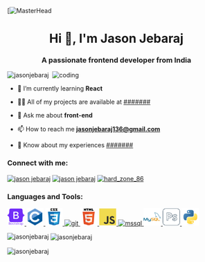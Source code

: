 [![MasterHead](https://camo.githubusercontent.com/b0d12c640e969f1cff1c70bb51c8e1eedfee5f546b1b061c9d1a9a91e70d15c3/68747470733a2f2f6d617275663030312d6d742e6769746875622e696f2f5072656d69756d2d44656c69766572792f7765622e676966)
<h1 align="center">Hi 👋, I'm Jason Jebaraj</h1>
<h3 align="center">A passionate frontend developer from India</h3>
<img align="right" alt="coding" width="400px" src="https://img.freepik.com/free-vector/hacker-operating-laptop-cartoon-icon-illustration-technology-icon-concept-isolated-flat-cartoon-style_138676-2387.jpg?t=st=1740201851~exp=1740205451~hmac=8174d3dbbd2fbf7bb2529892db085b7f4bd2ffa85197790d4a5b3c3a810691e6&w=900">

<p align="left"> <img src="https://komarev.com/ghpvc/?username=jasonjebaraj&label=Profile%20views&color=0e75b6&style=flat" alt="jasonjebaraj" /> </p>

- 🌱 I’m currently learning **React**

- 👨‍💻 All of my projects are available at [#######](#######)

- 💬 Ask me about **front-end**

- 📫 How to reach me **jasonjebaraj136@gmail.com**

- 📄 Know about my experiences [#######](#######)

<h3 align="left">Connect with me:</h3>
<p align="left">
<a href="https://linkedin.com/in/jason jebaraj" target="blank"><img align="center" src="https://raw.githubusercontent.com/rahuldkjain/github-profile-readme-generator/master/src/images/icons/Social/linked-in-alt.svg" alt="jason jebaraj" height="30" width="40" /></a>
<a href="https://instagram.com/jason jebaraj" target="blank"><img align="center" src="https://raw.githubusercontent.com/rahuldkjain/github-profile-readme-generator/master/src/images/icons/Social/instagram.svg" alt="jason jebaraj" height="30" width="40" /></a>
<a href="https://www.codechef.com/users/hard_zone_86" target="blank"><img align="center" src="https://cdn.jsdelivr.net/npm/simple-icons@3.1.0/icons/codechef.svg" alt="hard_zone_86" height="30" width="40" /></a>
</p>

<h3 align="left">Languages and Tools:</h3>
<p align="left"> <a href="https://getbootstrap.com" target="_blank" rel="noreferrer"> <img src="https://raw.githubusercontent.com/devicons/devicon/master/icons/bootstrap/bootstrap-plain-wordmark.svg" alt="bootstrap" width="40" height="40"/> </a> <a href="https://www.cprogramming.com/" target="_blank" rel="noreferrer"> <img src="https://raw.githubusercontent.com/devicons/devicon/master/icons/c/c-original.svg" alt="c" width="40" height="40"/> </a> <a href="https://www.w3schools.com/css/" target="_blank" rel="noreferrer"> <img src="https://raw.githubusercontent.com/devicons/devicon/master/icons/css3/css3-original-wordmark.svg" alt="css3" width="40" height="40"/> </a> <a href="https://git-scm.com/" target="_blank" rel="noreferrer"> <img src="https://www.vectorlogo.zone/logos/git-scm/git-scm-icon.svg" alt="git" width="40" height="40"/> </a> <a href="https://www.w3.org/html/" target="_blank" rel="noreferrer"> <img src="https://raw.githubusercontent.com/devicons/devicon/master/icons/html5/html5-original-wordmark.svg" alt="html5" width="40" height="40"/> </a> <a href="https://developer.mozilla.org/en-US/docs/Web/JavaScript" target="_blank" rel="noreferrer"> <img src="https://raw.githubusercontent.com/devicons/devicon/master/icons/javascript/javascript-original.svg" alt="javascript" width="40" height="40"/> </a> <a href="https://www.microsoft.com/en-us/sql-server" target="_blank" rel="noreferrer"> <img src="https://www.svgrepo.com/show/303229/microsoft-sql-server-logo.svg" alt="mssql" width="40" height="40"/> </a> <a href="https://www.mysql.com/" target="_blank" rel="noreferrer"> <img src="https://raw.githubusercontent.com/devicons/devicon/master/icons/mysql/mysql-original-wordmark.svg" alt="mysql" width="40" height="40"/> </a> <a href="https://www.photoshop.com/en" target="_blank" rel="noreferrer"> <img src="https://raw.githubusercontent.com/devicons/devicon/master/icons/photoshop/photoshop-line.svg" alt="photoshop" width="40" height="40"/> </a> <a href="https://www.python.org" target="_blank" rel="noreferrer"> <img src="https://raw.githubusercontent.com/devicons/devicon/master/icons/python/python-original.svg" alt="python" width="40" height="40"/> </a> </p>

<p><img align="left" src="https://github-readme-stats.vercel.app/api/top-langs?username=jasonjebaraj&show_icons=true&locale=en&layout=compact" alt="jasonjebaraj" /></p>

<p>&nbsp;<img align="center" src="https://github-readme-stats.vercel.app/api?username=jasonjebaraj&show_icons=true&locale=en" alt="jasonjebaraj" /></p>

<p><img align="center" src="https://github-readme-streak-stats.herokuapp.com/?user=jasonjebaraj&" alt="jasonjebaraj" /></p>

